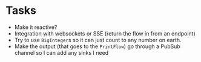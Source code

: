 # Tasks
* Make it reactive?
* Integration with websockets or SSE (return the flow in from an endpoint)
* Try to use `BigInteger`s so it can just count to any number on earth.
* Make the output (that goes to the `PrintFlow`) go through a PubSub channel so I can add any sinks I need
